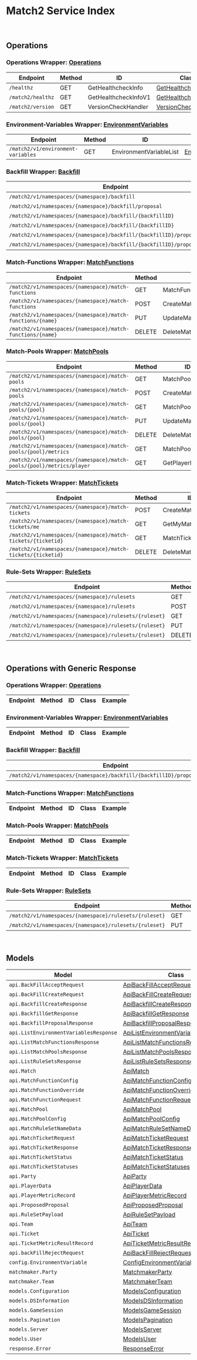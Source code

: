 # Match2 Service Index

&nbsp;

## Operations

### Operations Wrapper:  [Operations](../../AccelByte.Sdk/Api/Match2/Wrapper/Operations.cs)
| Endpoint | Method | ID | Class | Example |
|---|---|---|---|---|
| `/healthz` | GET | GetHealthcheckInfo | [GetHealthcheckInfo](../../AccelByte.Sdk/Api/Match2/Operation/Operations/GetHealthcheckInfo.cs) | [GetHealthcheckInfo](../../samples/AccelByte.Sdk.Sample.Cli/ApiCommand/Match2/Operations/GetHealthcheckInfo.cs) |
| `/match2/healthz` | GET | GetHealthcheckInfoV1 | [GetHealthcheckInfoV1](../../AccelByte.Sdk/Api/Match2/Operation/Operations/GetHealthcheckInfoV1.cs) | [GetHealthcheckInfoV1](../../samples/AccelByte.Sdk.Sample.Cli/ApiCommand/Match2/Operations/GetHealthcheckInfoV1.cs) |
| `/match2/version` | GET | VersionCheckHandler | [VersionCheckHandler](../../AccelByte.Sdk/Api/Match2/Operation/Operations/VersionCheckHandler.cs) | [VersionCheckHandler](../../samples/AccelByte.Sdk.Sample.Cli/ApiCommand/Match2/Operations/VersionCheckHandler.cs) |

### Environment-Variables Wrapper:  [EnvironmentVariables](../../AccelByte.Sdk/Api/Match2/Wrapper/EnvironmentVariables.cs)
| Endpoint | Method | ID | Class | Example |
|---|---|---|---|---|
| `/match2/v1/environment-variables` | GET | EnvironmentVariableList | [EnvironmentVariableList](../../AccelByte.Sdk/Api/Match2/Operation/EnvironmentVariables/EnvironmentVariableList.cs) | [EnvironmentVariableList](../../samples/AccelByte.Sdk.Sample.Cli/ApiCommand/Match2/EnvironmentVariables/EnvironmentVariableList.cs) |

### Backfill Wrapper:  [Backfill](../../AccelByte.Sdk/Api/Match2/Wrapper/Backfill.cs)
| Endpoint | Method | ID | Class | Example |
|---|---|---|---|---|
| `/match2/v1/namespaces/{namespace}/backfill` | POST | CreateBackfill | [CreateBackfill](../../AccelByte.Sdk/Api/Match2/Operation/Backfill/CreateBackfill.cs) | [CreateBackfill](../../samples/AccelByte.Sdk.Sample.Cli/ApiCommand/Match2/Backfill/CreateBackfill.cs) |
| `/match2/v1/namespaces/{namespace}/backfill/proposal` | GET | GetBackfillProposal | [GetBackfillProposal](../../AccelByte.Sdk/Api/Match2/Operation/Backfill/GetBackfillProposal.cs) | [GetBackfillProposal](../../samples/AccelByte.Sdk.Sample.Cli/ApiCommand/Match2/Backfill/GetBackfillProposal.cs) |
| `/match2/v1/namespaces/{namespace}/backfill/{backfillID}` | GET | GetBackfill | [GetBackfill](../../AccelByte.Sdk/Api/Match2/Operation/Backfill/GetBackfill.cs) | [GetBackfill](../../samples/AccelByte.Sdk.Sample.Cli/ApiCommand/Match2/Backfill/GetBackfill.cs) |
| `/match2/v1/namespaces/{namespace}/backfill/{backfillID}` | DELETE | DeleteBackfill | [DeleteBackfill](../../AccelByte.Sdk/Api/Match2/Operation/Backfill/DeleteBackfill.cs) | [DeleteBackfill](../../samples/AccelByte.Sdk.Sample.Cli/ApiCommand/Match2/Backfill/DeleteBackfill.cs) |
| `/match2/v1/namespaces/{namespace}/backfill/{backfillID}/proposal/accept` | PUT | AcceptBackfill | [AcceptBackfill](../../AccelByte.Sdk/Api/Match2/Operation/Backfill/AcceptBackfill.cs) | [AcceptBackfill](../../samples/AccelByte.Sdk.Sample.Cli/ApiCommand/Match2/Backfill/AcceptBackfill.cs) |
| `/match2/v1/namespaces/{namespace}/backfill/{backfillID}/proposal/reject` | PUT | RejectBackfill | [RejectBackfill](../../AccelByte.Sdk/Api/Match2/Operation/Backfill/RejectBackfill.cs) | [RejectBackfill](../../samples/AccelByte.Sdk.Sample.Cli/ApiCommand/Match2/Backfill/RejectBackfill.cs) |

### Match-Functions Wrapper:  [MatchFunctions](../../AccelByte.Sdk/Api/Match2/Wrapper/MatchFunctions.cs)
| Endpoint | Method | ID | Class | Example |
|---|---|---|---|---|
| `/match2/v1/namespaces/{namespace}/match-functions` | GET | MatchFunctionList | [MatchFunctionList](../../AccelByte.Sdk/Api/Match2/Operation/MatchFunctions/MatchFunctionList.cs) | [MatchFunctionList](../../samples/AccelByte.Sdk.Sample.Cli/ApiCommand/Match2/MatchFunctions/MatchFunctionList.cs) |
| `/match2/v1/namespaces/{namespace}/match-functions` | POST | CreateMatchFunction | [CreateMatchFunction](../../AccelByte.Sdk/Api/Match2/Operation/MatchFunctions/CreateMatchFunction.cs) | [CreateMatchFunction](../../samples/AccelByte.Sdk.Sample.Cli/ApiCommand/Match2/MatchFunctions/CreateMatchFunction.cs) |
| `/match2/v1/namespaces/{namespace}/match-functions/{name}` | PUT | UpdateMatchFunction | [UpdateMatchFunction](../../AccelByte.Sdk/Api/Match2/Operation/MatchFunctions/UpdateMatchFunction.cs) | [UpdateMatchFunction](../../samples/AccelByte.Sdk.Sample.Cli/ApiCommand/Match2/MatchFunctions/UpdateMatchFunction.cs) |
| `/match2/v1/namespaces/{namespace}/match-functions/{name}` | DELETE | DeleteMatchFunction | [DeleteMatchFunction](../../AccelByte.Sdk/Api/Match2/Operation/MatchFunctions/DeleteMatchFunction.cs) | [DeleteMatchFunction](../../samples/AccelByte.Sdk.Sample.Cli/ApiCommand/Match2/MatchFunctions/DeleteMatchFunction.cs) |

### Match-Pools Wrapper:  [MatchPools](../../AccelByte.Sdk/Api/Match2/Wrapper/MatchPools.cs)
| Endpoint | Method | ID | Class | Example |
|---|---|---|---|---|
| `/match2/v1/namespaces/{namespace}/match-pools` | GET | MatchPoolList | [MatchPoolList](../../AccelByte.Sdk/Api/Match2/Operation/MatchPools/MatchPoolList.cs) | [MatchPoolList](../../samples/AccelByte.Sdk.Sample.Cli/ApiCommand/Match2/MatchPools/MatchPoolList.cs) |
| `/match2/v1/namespaces/{namespace}/match-pools` | POST | CreateMatchPool | [CreateMatchPool](../../AccelByte.Sdk/Api/Match2/Operation/MatchPools/CreateMatchPool.cs) | [CreateMatchPool](../../samples/AccelByte.Sdk.Sample.Cli/ApiCommand/Match2/MatchPools/CreateMatchPool.cs) |
| `/match2/v1/namespaces/{namespace}/match-pools/{pool}` | GET | MatchPoolDetails | [MatchPoolDetails](../../AccelByte.Sdk/Api/Match2/Operation/MatchPools/MatchPoolDetails.cs) | [MatchPoolDetails](../../samples/AccelByte.Sdk.Sample.Cli/ApiCommand/Match2/MatchPools/MatchPoolDetails.cs) |
| `/match2/v1/namespaces/{namespace}/match-pools/{pool}` | PUT | UpdateMatchPool | [UpdateMatchPool](../../AccelByte.Sdk/Api/Match2/Operation/MatchPools/UpdateMatchPool.cs) | [UpdateMatchPool](../../samples/AccelByte.Sdk.Sample.Cli/ApiCommand/Match2/MatchPools/UpdateMatchPool.cs) |
| `/match2/v1/namespaces/{namespace}/match-pools/{pool}` | DELETE | DeleteMatchPool | [DeleteMatchPool](../../AccelByte.Sdk/Api/Match2/Operation/MatchPools/DeleteMatchPool.cs) | [DeleteMatchPool](../../samples/AccelByte.Sdk.Sample.Cli/ApiCommand/Match2/MatchPools/DeleteMatchPool.cs) |
| `/match2/v1/namespaces/{namespace}/match-pools/{pool}/metrics` | GET | MatchPoolMetric | [MatchPoolMetric](../../AccelByte.Sdk/Api/Match2/Operation/MatchPools/MatchPoolMetric.cs) | [MatchPoolMetric](../../samples/AccelByte.Sdk.Sample.Cli/ApiCommand/Match2/MatchPools/MatchPoolMetric.cs) |
| `/match2/v1/namespaces/{namespace}/match-pools/{pool}/metrics/player` | GET | GetPlayerMetric | [GetPlayerMetric](../../AccelByte.Sdk/Api/Match2/Operation/MatchPools/GetPlayerMetric.cs) | [GetPlayerMetric](../../samples/AccelByte.Sdk.Sample.Cli/ApiCommand/Match2/MatchPools/GetPlayerMetric.cs) |

### Match-Tickets Wrapper:  [MatchTickets](../../AccelByte.Sdk/Api/Match2/Wrapper/MatchTickets.cs)
| Endpoint | Method | ID | Class | Example |
|---|---|---|---|---|
| `/match2/v1/namespaces/{namespace}/match-tickets` | POST | CreateMatchTicket | [CreateMatchTicket](../../AccelByte.Sdk/Api/Match2/Operation/MatchTickets/CreateMatchTicket.cs) | [CreateMatchTicket](../../samples/AccelByte.Sdk.Sample.Cli/ApiCommand/Match2/MatchTickets/CreateMatchTicket.cs) |
| `/match2/v1/namespaces/{namespace}/match-tickets/me` | GET | GetMyMatchTickets | [GetMyMatchTickets](../../AccelByte.Sdk/Api/Match2/Operation/MatchTickets/GetMyMatchTickets.cs) | [GetMyMatchTickets](../../samples/AccelByte.Sdk.Sample.Cli/ApiCommand/Match2/MatchTickets/GetMyMatchTickets.cs) |
| `/match2/v1/namespaces/{namespace}/match-tickets/{ticketid}` | GET | MatchTicketDetails | [MatchTicketDetails](../../AccelByte.Sdk/Api/Match2/Operation/MatchTickets/MatchTicketDetails.cs) | [MatchTicketDetails](../../samples/AccelByte.Sdk.Sample.Cli/ApiCommand/Match2/MatchTickets/MatchTicketDetails.cs) |
| `/match2/v1/namespaces/{namespace}/match-tickets/{ticketid}` | DELETE | DeleteMatchTicket | [DeleteMatchTicket](../../AccelByte.Sdk/Api/Match2/Operation/MatchTickets/DeleteMatchTicket.cs) | [DeleteMatchTicket](../../samples/AccelByte.Sdk.Sample.Cli/ApiCommand/Match2/MatchTickets/DeleteMatchTicket.cs) |

### Rule-Sets Wrapper:  [RuleSets](../../AccelByte.Sdk/Api/Match2/Wrapper/RuleSets.cs)
| Endpoint | Method | ID | Class | Example |
|---|---|---|---|---|
| `/match2/v1/namespaces/{namespace}/rulesets` | GET | RuleSetList | [RuleSetList](../../AccelByte.Sdk/Api/Match2/Operation/RuleSets/RuleSetList.cs) | [RuleSetList](../../samples/AccelByte.Sdk.Sample.Cli/ApiCommand/Match2/RuleSets/RuleSetList.cs) |
| `/match2/v1/namespaces/{namespace}/rulesets` | POST | CreateRuleSet | [CreateRuleSet](../../AccelByte.Sdk/Api/Match2/Operation/RuleSets/CreateRuleSet.cs) | [CreateRuleSet](../../samples/AccelByte.Sdk.Sample.Cli/ApiCommand/Match2/RuleSets/CreateRuleSet.cs) |
| `/match2/v1/namespaces/{namespace}/rulesets/{ruleset}` | GET | RuleSetDetails | [RuleSetDetails](../../AccelByte.Sdk/Api/Match2/Operation/RuleSets/RuleSetDetails.cs) | [RuleSetDetails](../../samples/AccelByte.Sdk.Sample.Cli/ApiCommand/Match2/RuleSets/RuleSetDetails.cs) |
| `/match2/v1/namespaces/{namespace}/rulesets/{ruleset}` | PUT | UpdateRuleSet | [UpdateRuleSet](../../AccelByte.Sdk/Api/Match2/Operation/RuleSets/UpdateRuleSet.cs) | [UpdateRuleSet](../../samples/AccelByte.Sdk.Sample.Cli/ApiCommand/Match2/RuleSets/UpdateRuleSet.cs) |
| `/match2/v1/namespaces/{namespace}/rulesets/{ruleset}` | DELETE | DeleteRuleSet | [DeleteRuleSet](../../AccelByte.Sdk/Api/Match2/Operation/RuleSets/DeleteRuleSet.cs) | [DeleteRuleSet](../../samples/AccelByte.Sdk.Sample.Cli/ApiCommand/Match2/RuleSets/DeleteRuleSet.cs) |


&nbsp;

## Operations with Generic Response

### Operations Wrapper:  [Operations](../../AccelByte.Sdk/Api/Match2/Wrapper/Operations.cs)
| Endpoint | Method | ID | Class | Example |
|---|---|---|---|---|

### Environment-Variables Wrapper:  [EnvironmentVariables](../../AccelByte.Sdk/Api/Match2/Wrapper/EnvironmentVariables.cs)
| Endpoint | Method | ID | Class | Example |
|---|---|---|---|---|

### Backfill Wrapper:  [Backfill](../../AccelByte.Sdk/Api/Match2/Wrapper/Backfill.cs)
| Endpoint | Method | ID | Class | Example |
|---|---|---|---|---|
| `/match2/v1/namespaces/{namespace}/backfill/{backfillID}/proposal/accept` | PUT | AcceptBackfill | [AcceptBackfill](../../AccelByte.Sdk/Api/Match2/Operation/Backfill/AcceptBackfill.cs) | [AcceptBackfill](../../samples/AccelByte.Sdk.Sample.Cli/ApiCommand/Match2/Backfill/AcceptBackfill.cs) |

### Match-Functions Wrapper:  [MatchFunctions](../../AccelByte.Sdk/Api/Match2/Wrapper/MatchFunctions.cs)
| Endpoint | Method | ID | Class | Example |
|---|---|---|---|---|

### Match-Pools Wrapper:  [MatchPools](../../AccelByte.Sdk/Api/Match2/Wrapper/MatchPools.cs)
| Endpoint | Method | ID | Class | Example |
|---|---|---|---|---|

### Match-Tickets Wrapper:  [MatchTickets](../../AccelByte.Sdk/Api/Match2/Wrapper/MatchTickets.cs)
| Endpoint | Method | ID | Class | Example |
|---|---|---|---|---|

### Rule-Sets Wrapper:  [RuleSets](../../AccelByte.Sdk/Api/Match2/Wrapper/RuleSets.cs)
| Endpoint | Method | ID | Class | Example |
|---|---|---|---|---|
| `/match2/v1/namespaces/{namespace}/rulesets/{ruleset}` | GET | RuleSetDetails | [RuleSetDetails](../../AccelByte.Sdk/Api/Match2/Operation/RuleSets/RuleSetDetails.cs) | [RuleSetDetails](../../samples/AccelByte.Sdk.Sample.Cli/ApiCommand/Match2/RuleSets/RuleSetDetails.cs) |
| `/match2/v1/namespaces/{namespace}/rulesets/{ruleset}` | PUT | UpdateRuleSet | [UpdateRuleSet](../../AccelByte.Sdk/Api/Match2/Operation/RuleSets/UpdateRuleSet.cs) | [UpdateRuleSet](../../samples/AccelByte.Sdk.Sample.Cli/ApiCommand/Match2/RuleSets/UpdateRuleSet.cs) |


&nbsp;

## Models

| Model | Class |
|---|---|
| `api.BackFillAcceptRequest` | [ApiBackFillAcceptRequest](../../AccelByte.Sdk/Api/Match2/Model/ApiBackFillAcceptRequest.cs) |
| `api.BackFillCreateRequest` | [ApiBackFillCreateRequest](../../AccelByte.Sdk/Api/Match2/Model/ApiBackFillCreateRequest.cs) |
| `api.BackfillCreateResponse` | [ApiBackfillCreateResponse](../../AccelByte.Sdk/Api/Match2/Model/ApiBackfillCreateResponse.cs) |
| `api.BackfillGetResponse` | [ApiBackfillGetResponse](../../AccelByte.Sdk/Api/Match2/Model/ApiBackfillGetResponse.cs) |
| `api.BackfillProposalResponse` | [ApiBackfillProposalResponse](../../AccelByte.Sdk/Api/Match2/Model/ApiBackfillProposalResponse.cs) |
| `api.ListEnvironmentVariablesResponse` | [ApiListEnvironmentVariablesResponse](../../AccelByte.Sdk/Api/Match2/Model/ApiListEnvironmentVariablesResponse.cs) |
| `api.ListMatchFunctionsResponse` | [ApiListMatchFunctionsResponse](../../AccelByte.Sdk/Api/Match2/Model/ApiListMatchFunctionsResponse.cs) |
| `api.ListMatchPoolsResponse` | [ApiListMatchPoolsResponse](../../AccelByte.Sdk/Api/Match2/Model/ApiListMatchPoolsResponse.cs) |
| `api.ListRuleSetsResponse` | [ApiListRuleSetsResponse](../../AccelByte.Sdk/Api/Match2/Model/ApiListRuleSetsResponse.cs) |
| `api.Match` | [ApiMatch](../../AccelByte.Sdk/Api/Match2/Model/ApiMatch.cs) |
| `api.MatchFunctionConfig` | [ApiMatchFunctionConfig](../../AccelByte.Sdk/Api/Match2/Model/ApiMatchFunctionConfig.cs) |
| `api.MatchFunctionOverride` | [ApiMatchFunctionOverride](../../AccelByte.Sdk/Api/Match2/Model/ApiMatchFunctionOverride.cs) |
| `api.MatchFunctionRequest` | [ApiMatchFunctionRequest](../../AccelByte.Sdk/Api/Match2/Model/ApiMatchFunctionRequest.cs) |
| `api.MatchPool` | [ApiMatchPool](../../AccelByte.Sdk/Api/Match2/Model/ApiMatchPool.cs) |
| `api.MatchPoolConfig` | [ApiMatchPoolConfig](../../AccelByte.Sdk/Api/Match2/Model/ApiMatchPoolConfig.cs) |
| `api.MatchRuleSetNameData` | [ApiMatchRuleSetNameData](../../AccelByte.Sdk/Api/Match2/Model/ApiMatchRuleSetNameData.cs) |
| `api.MatchTicketRequest` | [ApiMatchTicketRequest](../../AccelByte.Sdk/Api/Match2/Model/ApiMatchTicketRequest.cs) |
| `api.MatchTicketResponse` | [ApiMatchTicketResponse](../../AccelByte.Sdk/Api/Match2/Model/ApiMatchTicketResponse.cs) |
| `api.MatchTicketStatus` | [ApiMatchTicketStatus](../../AccelByte.Sdk/Api/Match2/Model/ApiMatchTicketStatus.cs) |
| `api.MatchTicketStatuses` | [ApiMatchTicketStatuses](../../AccelByte.Sdk/Api/Match2/Model/ApiMatchTicketStatuses.cs) |
| `api.Party` | [ApiParty](../../AccelByte.Sdk/Api/Match2/Model/ApiParty.cs) |
| `api.PlayerData` | [ApiPlayerData](../../AccelByte.Sdk/Api/Match2/Model/ApiPlayerData.cs) |
| `api.PlayerMetricRecord` | [ApiPlayerMetricRecord](../../AccelByte.Sdk/Api/Match2/Model/ApiPlayerMetricRecord.cs) |
| `api.ProposedProposal` | [ApiProposedProposal](../../AccelByte.Sdk/Api/Match2/Model/ApiProposedProposal.cs) |
| `api.RuleSetPayload` | [ApiRuleSetPayload](../../AccelByte.Sdk/Api/Match2/Model/ApiRuleSetPayload.cs) |
| `api.Team` | [ApiTeam](../../AccelByte.Sdk/Api/Match2/Model/ApiTeam.cs) |
| `api.Ticket` | [ApiTicket](../../AccelByte.Sdk/Api/Match2/Model/ApiTicket.cs) |
| `api.TicketMetricResultRecord` | [ApiTicketMetricResultRecord](../../AccelByte.Sdk/Api/Match2/Model/ApiTicketMetricResultRecord.cs) |
| `api.backFillRejectRequest` | [ApiBackFillRejectRequest](../../AccelByte.Sdk/Api/Match2/Model/ApiBackFillRejectRequest.cs) |
| `config.EnvironmentVariable` | [ConfigEnvironmentVariable](../../AccelByte.Sdk/Api/Match2/Model/ConfigEnvironmentVariable.cs) |
| `matchmaker.Party` | [MatchmakerParty](../../AccelByte.Sdk/Api/Match2/Model/MatchmakerParty.cs) |
| `matchmaker.Team` | [MatchmakerTeam](../../AccelByte.Sdk/Api/Match2/Model/MatchmakerTeam.cs) |
| `models.Configuration` | [ModelsConfiguration](../../AccelByte.Sdk/Api/Match2/Model/ModelsConfiguration.cs) |
| `models.DSInformation` | [ModelsDSInformation](../../AccelByte.Sdk/Api/Match2/Model/ModelsDSInformation.cs) |
| `models.GameSession` | [ModelsGameSession](../../AccelByte.Sdk/Api/Match2/Model/ModelsGameSession.cs) |
| `models.Pagination` | [ModelsPagination](../../AccelByte.Sdk/Api/Match2/Model/ModelsPagination.cs) |
| `models.Server` | [ModelsServer](../../AccelByte.Sdk/Api/Match2/Model/ModelsServer.cs) |
| `models.User` | [ModelsUser](../../AccelByte.Sdk/Api/Match2/Model/ModelsUser.cs) |
| `response.Error` | [ResponseError](../../AccelByte.Sdk/Api/Match2/Model/ResponseError.cs) |
